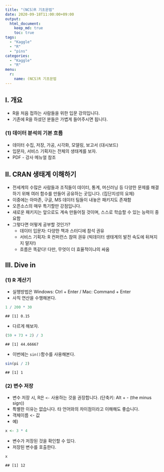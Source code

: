 ```yaml
---
title: "(NCS)R 기초문법"
date: 2020-09-18T11:00:00+09:00
output:
  html_document:
    keep_md: true
    toc: true
tags:
  - "Kaggle"
  - "R"
  - "pins"
categories:
  - "Kaggle"
  - "R"
menu:
  r:
    name: (NCS)R 기초문법
---
```




## I. 개요
- R을 처음 접하는 사람들을 위한 입문 강의입니다.
- 기존에 R을 하셨던 분들은 가볍게 들어주시면 됩니다.

### (1) 데이터 분석의 기본 흐름
- 데이터 수집, 저장, 가공, 시각화, 모델링, 보고서 (대시보드)
- 입문자, 서비스 기획자는 전체의 생태계를 보자.
- PDF - 강사 메뉴얼 참조

## II. CRAN 생태계 이해하기
- 전세계의 수많은 사람들과 조직들이 데이터, 통계, 머신러닝 등 다양한 문제를 해결하기 위해 여러 함수를 만들어 공유하는 곳입니다. (집단지성의 요체)
- 이중에는 아마존, 구글, MS 데이터 팀들이 내놓은 패키지도 존재함
- 오픈소스의 매우 특기할만 강점입니다.
- 새로운 패키지는 앞으로도 계속 만들어질 것이며, 스스로 학습할 수 있는 능력이 중요함
- 그렇다면 어떻게 공부할 것인가?
    + 데이터 입문자: 다양한 책과 스터디에 참석 권유
    + 서비스 기획자: R 컨퍼런스 참여 권유 (빅데이터 생태계의 발전 속도에 뒤쳐지지 말자!)
    + 흐름은 똑같다! 다만, 무엇이 더 효율적이냐의 싸움

## III. Dive in
### (1) R 계산기
- 실행방법은 Windows: Ctrl + Enter / Mac: Command + Enter
- 사칙 연산을 수행해본다.

```r
1 / 200 * 30
```

```
## [1] 0.15
```
- 다르게 해보자.

```r
(59 + 73 + 2) / 3
```

```
## [1] 44.66667
```
- 이번에는 `sin()`함수를 사용해본다.

```r
sin(pi / 2)
```

```
## [1] 1
```

### (2) 변수 저장
- 변수 저장 시, R은 `<-` 사용하는 것을 권장합니다. (단축키: Alt + - (the minus sign))
- 특별한 이유는 없습니다. 타 언어와의 차이점이라고 이해해도 좋습니다.
- 객체이름 <- 값
- 예)

```r
x <- 3 * 4
```
- 변수가 저장된 것을 확인할 수 있다.
- 저장된 변수를 호출한다.

```r
x
```

```
## [1] 12
```

